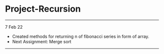 # Project-Recursion
---
7 Feb 22
* Created methods for returning n of fibonacci series in form of array.
* Next Assignment: Merge sort
---